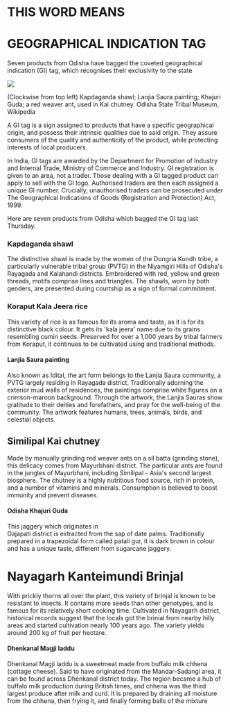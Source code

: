 # THIS WORD MEANS

# GEOGRAPHICAL INDICATION TAG

Seven products from Odisha have bagged the coveted geographical indication (GI) tag, which recognises their exclusivity to the state

![](_page_0_Picture_3.jpeg)

(Clockwise from top left) Kapdaganda shawl; Lanjia Saura painting; Khajuri Guda; a red weaver ant, used in Kai chutney. Odisha State Tribal Museum, Wikipedia

A GI tag is a sign assigned to products that have a specific geographical origin, and possess their intrinsic qualities due to said origin. They assure consumers of the quality and authenticity of the product, while protecting interests of local producers.

In India, GI tags are awarded by the Department for Promotion of Industry and Internal Trade, Ministry of Commerce and Industry. GI registration is given to an area, not a trader. Those dealing with a GI tagged product can apply to sell with the GI logo. Authorised traders are then each assigned a unique GI number. Crucially, unauthorised traders can be prosecuted under The Geographical Indications of Goods (Registration and Protection) Act, 1999.

Here are seven products from Odisha which bagged the GI tag last Thursday.

### Kapdaganda shawl

The distinctive shawl is made by the women of the Dongria Kondh tribe, a particularly vulnerable tribal group (PVTG) in the Niyamgiri Hills of Odisha's Rayagada and Kalahandi districts. Embroidered with red, yellow and green threads, motifs comprise lines and triangles. The shawls, worn by both genders, are presented during courtship as a sign of formal commitment.

### Koraput Kala Jeera rice

This variety of rice is as famous for its aroma and taste, as it is for its distinctive black colour. It gets its 'kala jeera' name due to its grains resembling cumin seeds. Preserved for over a 1,000 years by tribal farmers from Koraput, it continues to be cultivated using and traditional methods.

#### Lanjia Saura painting

Also known as Idital, the art form belongs to the Lanjia Saura community, a PVTG largely residing in Rayagada district. Traditionally adorning the exterior mud walls of residences, the paintings comprise white figures on a crimson-maroon background. Through the artwork, the Lanjia Sauras show gratitude to their deities and forefathers, and pray for the well-being of the community. The artwork features humans, trees, animals, birds, and celestial objects.

## Similipal Kai chutney

Made by manually grinding red weaver ants on a sil batta (grinding stone), this delicacy comes from Mayurbhani district. The particular ants are found in the jungles of Mayurbhani, including Similipal - Asia's second largest biosphere. The chutney is a highly nutritious food source, rich in protein, and a number of vitamins and minerals. Consumption is believed to boost immunity and prevent diseases.

#### Odisha Khajuri Guda

This jaggery which originates in<br>Gajapati district is extracted from the sap of date palms. Traditionally prepared in a trapezoidal form called patali gur, it is dark brown in colour and has a unique taste, different from sugarcane jaggery.

# Nayagarh Kanteimundi Brinjal

With prickly thorns all over the plant, this variety of brinjal is known to be resistant to insects. It contains more seeds than other genotypes, and is famous for its relatively short cooking time. Cultivated in Nayagarh district, historical records suggest that the locals got the brinial from nearby hilly areas and started cultivation nearly 100 years ago. The variety yields around 200 kg of fruit per hectare.

#### Dhenkanal Magji laddu

Dhenkanal Magji laddu is a sweetmeat made from buffalo milk chhena (cottage cheese). Said to have originated from the Mandar-Sadangi area, it can be found across Dhenkanal district today. The region became a hub of buffalo milk production during British times, and chhena was the third largest produce after milk and curd. It is prepared by draining all moisture from the chhena, then frying it, and finally forming balls of the mixture